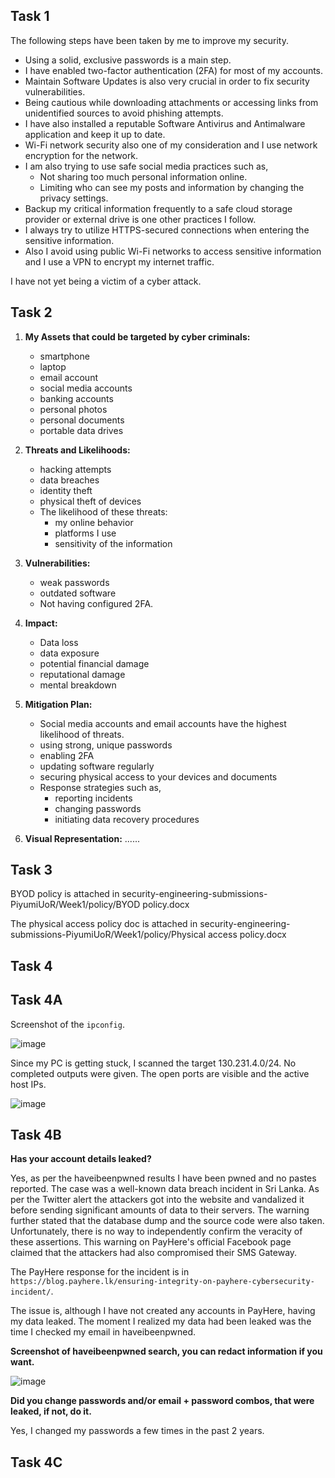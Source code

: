## Task 1

The following steps have been taken by me to improve my security. 

- Using a solid, exclusive passwords is a main step.
- I have enabled two-factor authentication (2FA) for most of my accounts.
- Maintain Software Updates is also very crucial in order to fix security vulnerabilities.
- Being cautious while downloading attachments or accessing links from unidentified sources to avoid phishing attempts.
- I have also installed a reputable Software Antivirus and Antimalware application and keep it up to date.
- Wi-Fi network security also one of my consideration and I use network encryption for the network.
- I am also trying to use safe social media practices such as,
   - Not sharing too much personal information online.
   - Limiting who can see my posts and information by changing the privacy settings.
- Backup my critical information frequently to a safe cloud storage provider or external drive is one other practices I follow.
- I always try to utilize HTTPS-secured connections when entering the sensitive information.
- Also I avoid using public Wi-Fi networks to access sensitive information and I use a VPN to encrypt my internet traffic.

I have not yet being a victim of a cyber attack. 

## Task 2

1. **My Assets that could be targeted by cyber criminals:**
   - smartphone
   - laptop
   - email account
   - social media accounts
   - banking accounts
   - personal photos
   - personal documents
   - portable data drives

2. **Threats and Likelihoods:**
   - hacking attempts
   - data breaches
   - identity theft
   - physical theft of devices
   - The likelihood of these threats:
       - my online behavior
       - platforms I use
       - sensitivity of the information

3. **Vulnerabilities:**
   - weak passwords
   - outdated software
   - Not having configured 2FA.

4. **Impact:**
   - Data loss
   - data exposure
   - potential financial damage
   - reputational damage
   - mental breakdown

5. **Mitigation Plan:**
   - Social media accounts and email accounts have the highest likelihood of threats. 
   - using strong, unique passwords
   - enabling 2FA
   - updating software regularly
   - securing physical access to your devices and documents
   - Response strategies such as,
       - reporting incidents
       - changing passwords
       - initiating data recovery procedures

6. **Visual Representation:**
......


## Task 3

BYOD policy is attached in security-engineering-submissions-PiyumiUoR/Week1/policy/BYOD policy.docx

The physical access policy doc is attached in security-engineering-submissions-PiyumiUoR/Week1/policy/Physical access policy.docx

## Task 4

## Task 4A

Screenshot of the ```ipconfig```.

![image](https://github.com/SecurityEngineering-2023/security-engineering-submissions-PiyumiUoR/assets/53691448/421eb40b-50dc-45e6-9369-da287915b482)

Since my PC is getting stuck, I scanned the target 130.231.4.0/24. No completed outputs were given. The open ports are visible and the active host IPs. 

![image](https://github.com/SecurityEngineering-2023/security-engineering-submissions-PiyumiUoR/assets/53691448/f1d4a4e4-5b3f-46eb-b592-621f8292994f)



## Task 4B

**Has your account details leaked?**

Yes, as per the haveibeenpwned results I have been pwned and no pastes reported. The case was a well-known data breach incident in Sri Lanka. 
As per the Twitter alert the attackers got into the website and vandalized it before sending significant amounts of data to their servers. The warning further stated that the database dump and the source code were also taken. Unfortunately, there is no way to independently confirm the veracity of these assertions. This warning on PayHere's official Facebook page claimed that the attackers had also compromised their SMS Gateway.

The PayHere response for the incident is in ```https://blog.payhere.lk/ensuring-integrity-on-payhere-cybersecurity-incident/```.

The issue is, although I have not created any accounts in PayHere, having my data leaked. The moment I realized my data had been leaked was the time I checked my email in haveibeenpwned. 

**Screenshot of haveibeenpwned search, you can redact information if you want.**

![image](https://github.com/SecurityEngineering-2023/security-engineering-submissions-PiyumiUoR/assets/53691448/fdbb243b-d21a-4d57-8737-934e7ea1a4d5)

**Did you change passwords and/or email + password combos, that were leaked, if not, do it.**

Yes, I changed my passwords a few times in the past 2 years. 


## Task 4C




